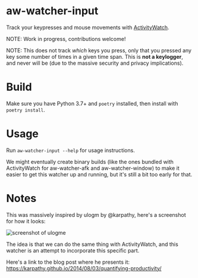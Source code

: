 aw-watcher-input
================

Track your keypresses and mouse movements with [ActivityWatch](https://activitywatch.net).

NOTE: Work in progress, contributions welcome!

NOTE: This does not track *which* keys you press, only that you pressed any key some number of times in a given time span. This is **not a keylogger**, and never will be (due to the massive security and privacy implications).


# Build

Make sure you have Python 3.7+ and `poetry` installed, then install with `poetry install`.


# Usage

Run `aw-watcher-input --help` for usage instructions.

We might eventually create binary builds (like the ones bundled with ActivityWatch for aw-watcher-afk and aw-watcher-window) to make it easier to get this watcher up and running, but it's still a bit too early for that.


# Notes

This was massively inspired by ulogm by @karpathy, here's a screenshot for how it looks:

![screenshot of ulogme](https://karpathy.github.io/assets/ulogme_sv2.jpeg)

The idea is that we can do the same thing with ActivityWatch, and this watcher is an attempt to incorporate this specific part.

Here's a link to the blog post where he presents it: https://karpathy.github.io/2014/08/03/quantifying-productivity/
